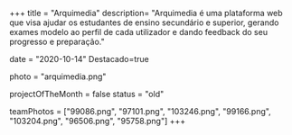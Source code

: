 +++
title = "Arquimedia"
description= "Arquimedia é uma plataforma web que visa ajudar os estudantes de ensino secundário e superior, gerando exames modelo ao perfil de cada utilizador e dando feedback do seu progresso e preparação." 

date = "2020-10-14" 
Destacado=true 

photo = "arquimedia.png" 

projectOfTheMonth = false
status = "old"

teamPhotos = ["99086.png", "97101.png", "103246.png", "99166.png", "103204.png", "96506.png", "95758.png"] 
+++
